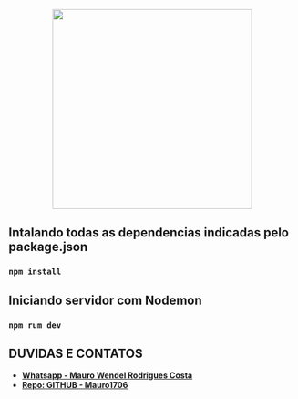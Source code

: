 <p align="center"><a href="https://www.franq.com.br/" target="_blank"><img src="https://static.thuisbezorgd.nl/images/restaurants/nl/NRN07RO/logo_465x320.png" width="350"></a></p>

## Intalando todas as dependencias indicadas pelo package.json
### `npm install`

## Iniciando servidor com Nodemon
### `npm rum dev`


## DUVIDAS E CONTATOS
- **[Whatsapp - Mauro Wendel Rodrigues Costa ](https://api.whatsapp.com/send?phone=5561983486393)**
- **[Repo: GITHUB - Mauro1706 ](https://github.com/Mauro1706)**
